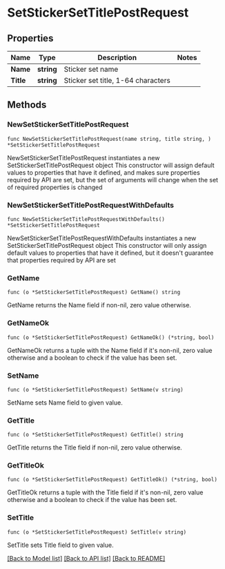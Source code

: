 # SetStickerSetTitlePostRequest

## Properties

Name | Type | Description | Notes
------------ | ------------- | ------------- | -------------
**Name** | **string** | Sticker set name | 
**Title** | **string** | Sticker set title, 1-64 characters | 

## Methods

### NewSetStickerSetTitlePostRequest

`func NewSetStickerSetTitlePostRequest(name string, title string, ) *SetStickerSetTitlePostRequest`

NewSetStickerSetTitlePostRequest instantiates a new SetStickerSetTitlePostRequest object
This constructor will assign default values to properties that have it defined,
and makes sure properties required by API are set, but the set of arguments
will change when the set of required properties is changed

### NewSetStickerSetTitlePostRequestWithDefaults

`func NewSetStickerSetTitlePostRequestWithDefaults() *SetStickerSetTitlePostRequest`

NewSetStickerSetTitlePostRequestWithDefaults instantiates a new SetStickerSetTitlePostRequest object
This constructor will only assign default values to properties that have it defined,
but it doesn't guarantee that properties required by API are set

### GetName

`func (o *SetStickerSetTitlePostRequest) GetName() string`

GetName returns the Name field if non-nil, zero value otherwise.

### GetNameOk

`func (o *SetStickerSetTitlePostRequest) GetNameOk() (*string, bool)`

GetNameOk returns a tuple with the Name field if it's non-nil, zero value otherwise
and a boolean to check if the value has been set.

### SetName

`func (o *SetStickerSetTitlePostRequest) SetName(v string)`

SetName sets Name field to given value.


### GetTitle

`func (o *SetStickerSetTitlePostRequest) GetTitle() string`

GetTitle returns the Title field if non-nil, zero value otherwise.

### GetTitleOk

`func (o *SetStickerSetTitlePostRequest) GetTitleOk() (*string, bool)`

GetTitleOk returns a tuple with the Title field if it's non-nil, zero value otherwise
and a boolean to check if the value has been set.

### SetTitle

`func (o *SetStickerSetTitlePostRequest) SetTitle(v string)`

SetTitle sets Title field to given value.



[[Back to Model list]](../README.md#documentation-for-models) [[Back to API list]](../README.md#documentation-for-api-endpoints) [[Back to README]](../README.md)


